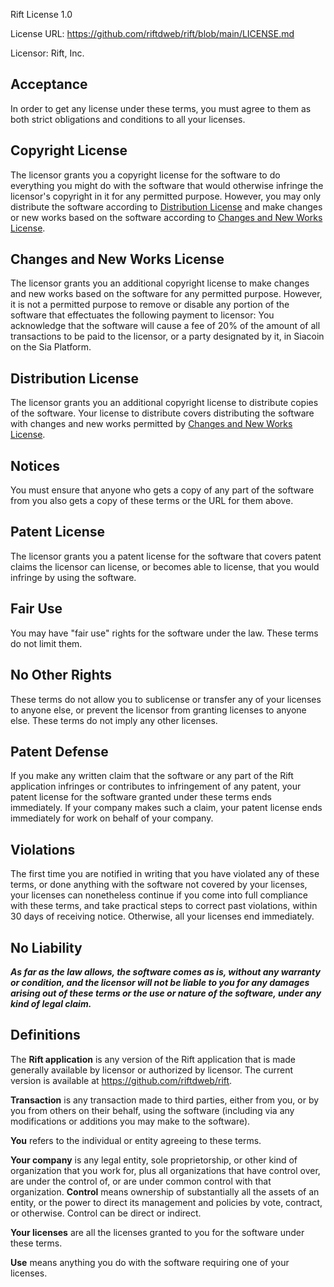 Rift License 1.0

License URL: https://github.com/riftdweb/rift/blob/main/LICENSE.md

Licensor: Rift, Inc.

## Acceptance

In order to get any license under these terms, you must agree
to them as both strict obligations and conditions to all
your licenses.

## Copyright License

The licensor grants you a copyright license for the
software to do everything you might do with the software
that would otherwise infringe the licensor's copyright
in it for any permitted purpose. However, you may
only distribute the software according to [Distribution
License](#distribution-license) and make changes or new works
based on the software according to [Changes and New Works
License](#changes-and-new-works-license).

## Changes and New Works License

The licensor grants you an additional copyright license to
make changes and new works based on the software for any
permitted purpose. However, it is not a permitted purpose to
remove or disable any portion of the software that effectuates
the following payment to licensor: You acknowledge that the
software will cause a fee of 20% of the amount of all transactions
to be paid to the licensor, or a party designated by it, in
Siacoin on the Sia Platform.

## Distribution License

The licensor grants you an additional copyright license
to distribute copies of the software. Your license
to distribute covers distributing the software with
changes and new works permitted by [Changes and New Works
License](#changes-and-new-works-license).

## Notices

You must ensure that anyone who gets a copy of any part of
the software from you also gets a copy of these terms or the
URL for them above.

## Patent License

The licensor grants you a patent license for the software that
covers patent claims the licensor can license, or becomes able
to license, that you would infringe by using the software.

## Fair Use

You may have "fair use" rights for the software under the
law. These terms do not limit them.

## No Other Rights

These terms do not allow you to sublicense or transfer any of
your licenses to anyone else, or prevent the licensor from
granting licenses to anyone else. These terms do not imply
any other licenses.

## Patent Defense

If you make any written claim that the software or any part of the
Rift application infringes or contributes to infringement of any patent,
your patent license for the software granted under these terms
ends immediately. If your company makes such a claim, your
patent license ends immediately for work on behalf of your company.

## Violations

The first time you are notified in writing that you have
violated any of these terms, or done anything with the software
not covered by your licenses, your licenses can nonetheless
continue if you come into full compliance with these terms,
and take practical steps to correct past violations, within
30 days of receiving notice. Otherwise, all your licenses
end immediately.

## No Liability

**_As far as the law allows, the software comes as is, without
any warranty or condition, and the licensor will not be liable
to you for any damages arising out of these terms or the use
or nature of the software, under any kind of legal claim._**

## Definitions

The **Rift application** is any version of the Rift application
that is made generally available by licensor or authorized
by licensor. The current version is available at https://github.com/riftdweb/rift.

**Transaction** is any transaction made to third parties, either
from you, or by you from others on their behalf, using the software
(including via any modifications or additions you may make to
the software).

**You** refers to the individual or entity agreeing to these
terms.

**Your company** is any legal entity, sole proprietorship,
or other kind of organization that you work for, plus all
organizations that have control over, are under the control of,
or are under common control with that organization. **Control**
means ownership of substantially all the assets of an entity,
or the power to direct its management and policies by vote,
contract, or otherwise. Control can be direct or indirect.

**Your licenses** are all the licenses granted to you for the
software under these terms.

**Use** means anything you do with the software requiring one
of your licenses.

